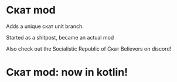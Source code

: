 # Скат mod
Adds a unique скат unit branch.

Started as a shitpost, became an actual mod

Also check out the Socialistic Republic of Скат Believers on discord!

#
# Скат mod: now in kotlin!
